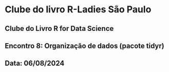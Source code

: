 # Clube do livro R-Ladies São Paulo

## Clube do Livro R for Data Science 
## Encontro 8: Organização de dados (pacote tidyr) 
## Data: 06/08/2024 


